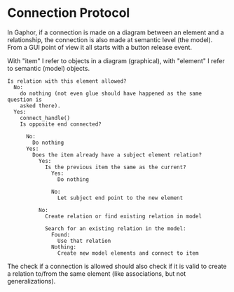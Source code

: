 # Connection Protocol

In Gaphor, if a connection is made on a diagram between an element and a
relationship, the connection is also made at semantic level (the model).
From a GUI point of view it all starts with a button release event.

With "item" I refer to objects in a diagram (graphical), with
"element" I refer to semantic (model) objects.

```eval_rst
Is relation with this element allowed?
  No:
    do nothing (not even glue should have happened as the same question is
    asked there).
  Yes:
    connect_handle()
    Is opposite end connected?

      No:
        Do nothing
      Yes:
        Does the item already have a subject element relation?
          Yes:
            Is the previous item the same as the current?
              Yes:
                Do nothing

              No:
                Let subject end point to the new element

          No:
            Create relation or find existing relation in model

            Search for an existing relation in the model:
              Found:
                Use that relation
              Nothing: 
                Create new model elements and connect to item
```

The check if a connection is allowed should also check if it is valid to
create a relation to/from the same element (like associations, but not
generalizations).
